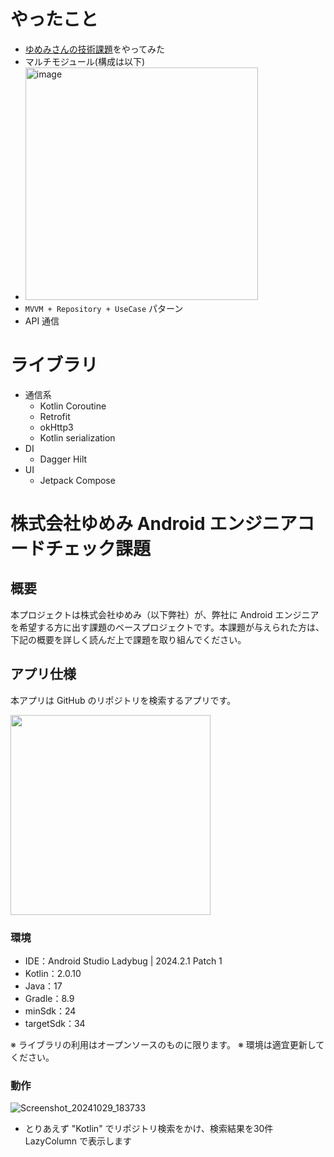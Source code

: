 # やったこと
- [ゆめみさんの技術課題](https://github.com/yumemi-inc/android-engineer-codecheck)をやってみた
- マルチモジュール(構成は以下)
- <img width="372" alt="image" src="https://github.com/user-attachments/assets/e701d035-8512-48ce-b867-105790fd175c">
- `MVVM + Repository + UseCase` パターン
- API 通信

# ライブラリ
- 通信系
    - Kotlin Coroutine
    - Retrofit
    - okHttp3
    - Kotlin serialization
- DI
    - Dagger Hilt
- UI
    - Jetpack Compose

# 株式会社ゆめみ Android エンジニアコードチェック課題

## 概要

本プロジェクトは株式会社ゆめみ（以下弊社）が、弊社に Android エンジニアを希望する方に出す課題のベースプロジェクトです。本課題が与えられた方は、下記の概要を詳しく読んだ上で課題を取り組んでください。

## アプリ仕様

本アプリは GitHub のリポジトリを検索するアプリです。

<img src="docs/app.gif" width="320">

### 環境

- IDE：Android Studio Ladybug | 2024.2.1 Patch 1
- Kotlin：2.0.10
- Java：17
- Gradle：8.9
- minSdk：24
- targetSdk：34

※ ライブラリの利用はオープンソースのものに限ります。
※ 環境は適宜更新してください。

### 動作

![Screenshot_20241029_183733](https://github.com/user-attachments/assets/0e02fddc-3360-4309-89af-328f05e0f7d1)

- とりあえず "Kotlin" でリポジトリ検索をかけ、検索結果を30件 LazyColumn で表示します
